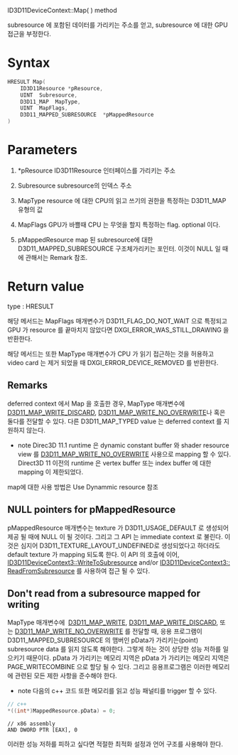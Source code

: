 ID3D11DeviceContext::Map( ) method

subresource 에 포함된 데이터를 가리키는 주소를 얻고, subresource 에 대한 GPU 접근을 부정한다.

# Syntax

```c++
HRESULT Map(
	ID3D11Resource *pResource,
	UINT  Subresource,
	D3D11_MAP  MapType,
	UINT  MapFlags,
	D3D11_MAPPED_SUBRESOURCE  *pMappedResource
)
```

# Parameters

1. $*$pResource
ID3D11Resource 인터페이스를 가리키는 주소

2. Subresource
subresource의 인덱스 주소

3. MapType
resource 에 대한 CPU의 읽고 쓰기의 권한을 특정하는 D3D11_MAP 유형의 값

4. MapFlags
GPU가 바쁠때 CPU 는 무엇을 할지 특정하는 flag. optional 이다.

5. pMappedResource
map 된 subresource에 대한 D3D11_MAPPED_SUBRESOURCE 구조체가리키는 포인터. 이것이 NULL 일 때에 관해서는 Remark 참조.

# Return value

type : HRESULT

해당 메서드는 MapFlags 매개변수가 D3D11_FLAG_DO_NOT_WAIT 으로 특정되고  GPU 가 resource 를 끝마치지 않았다면 DXGI_ERROR_WAS_STILL_DRAWING 을 반환한다.

해당 메서드는 또한 MapType 매개변수가 CPU 가 읽기 접근하는 것을 허용하고 video card 는 제거 되었을 때 DXGI_ERROR_DEVICE_REMOVED 를 반환한다.
## Remarks

deferred context 에서 Map 을 호출한 경우, MapType 매개변수에 [D3D11_MAP_WRITE_DISCARD](https://learn.microsoft.com/en-us/windows/desktop/api/d3d11/ne-d3d11-d3d11_map), [D3D11_MAP_WRITE_NO_OVERWRITE](https://learn.microsoft.com/en-us/windows/desktop/api/d3d11/ne-d3d11-d3d11_map)나 혹은 둘다를 전달할 수 있다. 다른 D3D11_MAP_TYPED value 는 deferred context 를 지원하지 않는다.

- note
	Direc3D 11.1  runtime 은 dynamic constant buffer 와 shader resource view 를 [D3D11_MAP_WRITE_NO_OVERWRITE](https://learn.microsoft.com/en-us/windows/desktop/api/d3d11/ne-d3d11-d3d11_map) 사용으로 mapping 할 수 있다. Direct3D 11 이전의 runtime 은 vertex buffer 또는 index buffer 에 대한 mapping 이 제한되었다. 

map에 대한 사용 방법은 Use Dynammic resource 참조

## NULL pointers for pMappedResource

pMappedResource 매개변수는 texture 가 D3D11_USAGE_DEFAULT 로 생성되어 제공 될 때에 NULL 이 될 것이다. 그리고 그 API 는 immediate context 로 불린다. 이것은 심지어 D3D11_TEXTURE_LAYOUT_UNDEFINED로 생성되었다고 하더라도default texture 가 mapping 되도록 한다. 이 API 의 호출에 이어, [ID3D11DeviceContext3::WriteToSubresource](https://learn.microsoft.com/en-us/windows/desktop/api/d3d11_3/nf-d3d11_3-id3d11device3-writetosubresource) and/or [ID3D11DeviceContext3::ReadFromSubresource](https://learn.microsoft.com/en-us/windows/desktop/api/d3d11_3/nf-d3d11_3-id3d11device3-readfromsubresource) 를 사용하여 접근 될 수 있다.

## Don't read from a subresource mapped for writing

MapType 매개변수에  [D3D11_MAP_WRITE](https://learn.microsoft.com/en-us/windows/desktop/api/d3d11/ne-d3d11-d3d11_map), [D3D11_MAP_WRITE_DISCARD](https://learn.microsoft.com/en-us/windows/desktop/api/d3d11/ne-d3d11-d3d11_map), 또는 [D3D11_MAP_WRITE_NO_OVERWRITE](https://learn.microsoft.com/en-us/windows/desktop/api/d3d11/ne-d3d11-d3d11_map) 를 전달할 때, 응용 프로그램이 D3D11_MAPPED_SUBRESOURCE 의 맴버인 pData가 가리키는(point) subresource data 를 읽지 않도록 해야한다. 그렇게 하는 것이 상당한 성능 저하를 일으키기 때문이다. pData 가 가리키는 메모리 지역은 pData 가 가리키는 메모리 지역은 PAGE_WRITECOMBINE 으로 할당 될 수 있다. 그리고 응용프로그램은 이러한 메모리에 관련된 모든 제한 사항을 준수해야 한다.

- note
다음의 c++ 코드 또한 메모리를 읽고 성능 패널티를 trigger 할 수 있다.
```c++
// c++
*((int*)MappedResource.pData) = 0;
```
```x86 assembly
// x86 assembly
AND DWORD PTR [EAX], 0
```

이러한 성능 저하를 피하고 싶다면 적절한 최적화 설정과 언어 구조를 사용해야 한다.

